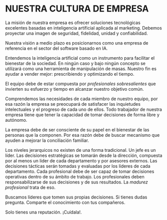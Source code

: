 # NUESTRA CULTURA DE EMPRESA

La misión de nuestra empresa es ofrecer soluciones tecnológicas excelentes basadas en inteligencia artificial aplicada al marketing. Debemos proyectar una imagen de seguridad, fidelidad, unidad y confiabilidad. 

Nuestra visión a medio plazo es posicionarnos como una empresa de referencia en el sector del software basado en IA. 

Entendemos la inteligencia artificial como un instrumento para facilitar el bienestar de la sociedad. En ningún caso y bajo ningún concepto se utilizará como una herramienta de manipulación de masas. Nuestro fin es ayudar a vender mejor: prescribiendo y optimizando el tiempo.  

El equipo debe de estar compuesta por *profesionales sobresalientes* que invierten su esfuerzo y tiempo en alcanzar nuestro objetivo común. 

Comprendemos las necesidades de cada miembro de nuestro equipo, por esa razón la empresa se preocupará de satisfacer las inquietudes intelectuales y el progreso de cada uno de ellos. Todo trabajador de nuestra empresa tiene que tener la capacidad de tomar decisiones de forma libre y autónomo. 

La empresa debe de ser consciente de su papel en el bienestar de las personas que la componen. Por esa razón debe de buscar mecanismo que ayuden a mejorar la conciliación familiar.   

Los niveles jerarquicos no existen de una forma tradicional. Un jefe es un líder. Las decisiones estratégicas se tomarán desde la dirección, compuesta por al menos un lider de cada departamento y por asesores externos. Las decisiones tácticas serán tomadas y evaluadas por los líderes de cada departamento. Cada profesional debe de ser capaz de tomar decisiones operativas dentro de su ámbito de trabajo. Los profesionales deben  responsabilizarse de sus decisiones y de sus resultados. La *madurez profesional* trata de eso. 

Buscamos líderes que tomen sus propias decisiones. Si tienes dudas pregunta. Comparte el conocimiento con tus compañeros. 

Solo tienes una reputación. ¡Cuídala!. 